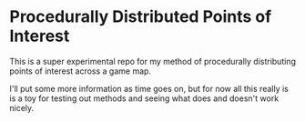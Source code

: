 # Procedurally Distributed Points of Interest

This is a super experimental repo for my method of procedurally distributing points of interest across a game map. 

I'll put some more information as time goes on, but for now all this really is is a toy for testing out methods and seeing what does and doesn't work nicely. 